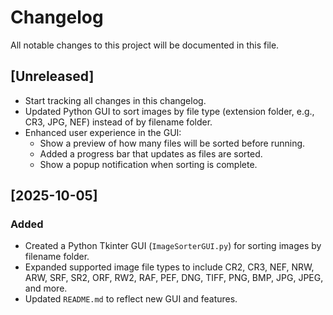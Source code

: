 # Changelog

All notable changes to this project will be documented in this file.

## [Unreleased]
- Start tracking all changes in this changelog.
- Updated Python GUI to sort images by file type (extension folder, e.g., CR3, JPG, NEF) instead of by filename folder.
- Enhanced user experience in the GUI:
  - Show a preview of how many files will be sorted before running.
  - Added a progress bar that updates as files are sorted.
  - Show a popup notification when sorting is complete.

## [2025-10-05]
### Added
- Created a Python Tkinter GUI (`ImageSorterGUI.py`) for sorting images by filename folder.
- Expanded supported image file types to include CR2, CR3, NEF, NRW, ARW, SRF, SR2, ORF, RW2, RAF, PEF, DNG, TIFF, PNG, BMP, JPG, JPEG, and more.
- Updated `README.md` to reflect new GUI and features.
